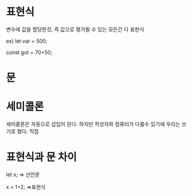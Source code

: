 # 표현식

변수에 값을 할당한것, 즉 값으로 평가될 수 있는 모든건 다 표현식

ex) let var = 500;

const got = 70+50;

# 문

# 세미콜론

세미콜론은 자동으로 삽입이 된다. 하지만 작성자와 컴퓨터가 다를수 있기에 우리는 쓰기로 했다. 직접

# 표현식과 문 차이

let x; ⇒ 선언문

x = 1+2; ⇒표현식
